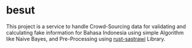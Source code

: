 # besut
This project is a service to handle Crowd-Sourcing data for validating and calculating fake information for Bahasa Indonesia using simple Algorithm like Naive Bayes, and Pre-Processing using [rust-sastrawi](https://github.com/iDevoid/rust-sastrawi) Library.